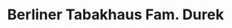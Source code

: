 ---
title: "Berliner Tabakhaus Fam. Durek"
url: /berlin/berliner-tabakhaus-fam-durek/
shop: Tabak
---